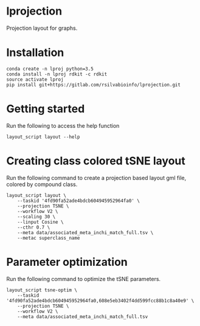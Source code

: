 # lprojection 
Projection layout for graphs.

# Installation
```
conda create -n lproj python=3.5   
conda install -n lproj rdkit -c rdkit 
source activate lproj
pip install git+https://gitlab.com/rsilvabioinfo/lprojection.git
```
# Getting started

Run the following to access the help function

```
layout_script layout --help
```

# Creating class colored tSNE layout 

Run the following command to create a projection based layout gml file, colored by compound class. 

```
layout_script layout \
    --taskid '4fd90fa52ade4bdcb604945952964fa0' \
    --projection TSNE \
    --workflow V2 \
    --scaling 30 \
    --linput Cosine \
    --cthr 0.7 \
    --meta data/associated_meta_inchi_match_full.tsv \
    --metac superclass_name

```
# Parameter optimization 

Run the following command to optimize the tSNE parameters. 

```
layout_script tsne-optim \
    --taskid '4fd90fa52ade4bdcb604945952964fa0,608e5eb3402f4dd599fcc88b1c8a40e9' \
    --projection TSNE \
    --workflow V2 \
    --meta data/associated_meta_inchi_match_full.tsv 
```

